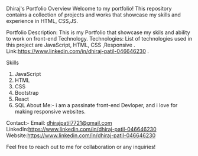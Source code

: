 Dhiraj's Portfolio
Overview
Welcome to my portfolio! This repository contains a collection of projects and works that showcase my skills and experience in HTML, CSS,JS.


Portfolio
Description: This is my Portfolio that showcase my skils and ability to work on  front-end Technology.
Technologies: List of technologies used in this project are JavaScript, HTML, CSS ,Responsive  .
Link:https://www.linkedin.com/in/dhiraj-patil-046646230 .


Skills
1) JavaScript
2) HTML
3) CSS
4) Bootstrap
5) React
6) SQL
About Me:-
i am a passinate front-end Devloper, and i love for making responsive websites. 

Contact:-
Email: dhirajpatil7721@gmail.com
LinkedIn:https://www.linkedin.com/in/dhiraj-patil-046646230
Website:https://www.linkedin.com/in/dhiraj-patil-046646230 

Feel free to reach out to me for collaboration or any inquiries!
